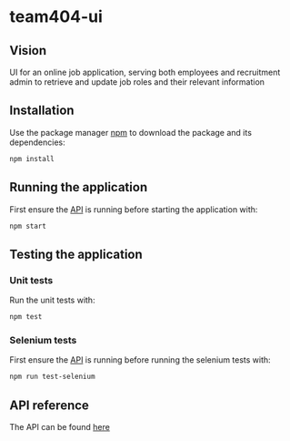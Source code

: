 # team404-ui

## Vision
UI for an online job application, serving both employees and recruitment admin to retrieve and update job roles and their relevant information

## Installation
Use the package manager [npm](https://www.npmjs.com/) to download the package and its dependencies:
```bash
npm install
```

## Running the application
First ensure the [API](https://github.com/Chottek/team404-api) is running before starting the application with:
```bash
npm start
```

## Testing the application 
### Unit tests
Run the unit tests with:
```bash
npm test
```
### Selenium tests
First ensure the [API](https://github.com/Chottek/team404-api) is running before running the selenium tests with:
```bash
npm run test-selenium
```

## API reference
The API can be found [here](https://github.com/Chottek/team404-api)